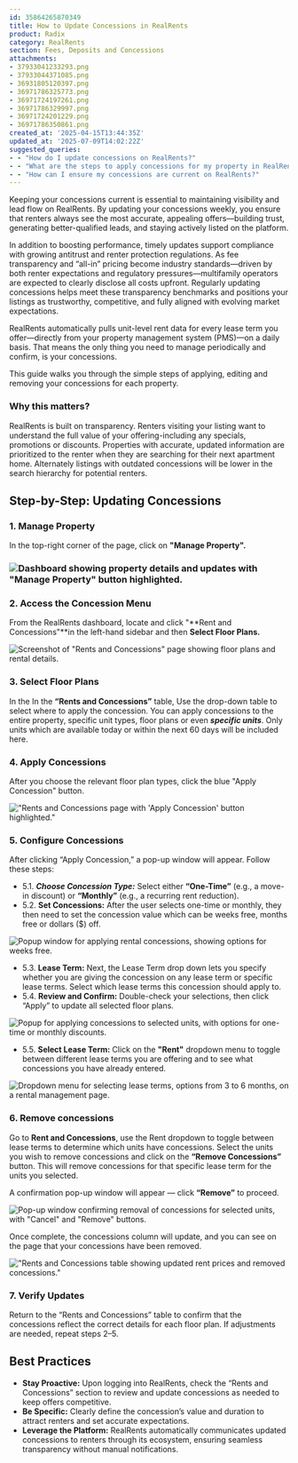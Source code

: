 ```yaml
---
id: 35864265870349
title: How to Update Concessions in RealRents
product: Radix
category: RealRents
section: Fees, Deposits and Concessions
attachments:
- 37933041233293.png
- 37933044371085.png
- 36931805120397.png
- 36971786325773.png
- 36971724197261.png
- 36971786329997.png
- 36971724201229.png
- 36971786350861.png
created_at: '2025-04-15T13:44:35Z'
updated_at: '2025-07-09T14:02:22Z'
suggested_queries:
- - "How do I update concessions on RealRents?"
- - "What are the steps to apply concessions for my property in RealRents?"
- - "How can I ensure my concessions are current on RealRents?"
---
```

Keeping your concessions current is essential to maintaining visibility and lead flow on RealRents. By updating your concessions weekly, you ensure that renters always see the most accurate, appealing offers—building trust, generating better-qualified leads, and staying actively listed on the platform.

In addition to boosting performance, timely updates support compliance with growing antitrust and renter protection regulations. As fee transparency and “all-in” pricing become industry standards—driven by both renter expectations and regulatory pressures—multifamily operators are expected to clearly disclose all costs upfront. Regularly updating concessions helps meet these transparency benchmarks and positions your listings as trustworthy, competitive, and fully aligned with evolving market expectations.

RealRents automatically pulls unit-level rent data for every lease term you offer—directly from your property management system (PMS)—on a daily basis. That means the only thing you need to manage periodically and confirm, is your concessions.

This guide walks you through the simple steps of applying, editing and removing your concessions for each property.

### Why this matters?

RealRents is built on transparency. Renters visiting your listing want to understand the full value of your offering-including any specials, promotions or discounts. Properties with accurate, updated information are prioritized to the renter when they are searching for their next apartment home. Alternately listings with outdated concessions will be lower in the search hierarchy for potential renters.

## Step-by-Step: Updating Concessions

### 1. Manage Property

In the top-right corner of the page, click on **"Manage Property".**

### ![Dashboard showing property details and updates with "Manage Property" button highlighted.](attachments/37933041233293.png)

### 2. Access the Concession Menu

From the RealRents dashboard, locate and click "**Rent and Concessions"**in the left-hand sidebar and then **Select Floor Plans.**

![Screenshot of "Rents and Concessions" page showing floor plans and rental details.](attachments/37933044371085.png)

### 3. Select Floor Plans

In the In the **“Rents and Concessions”** table, Use the drop-down table to select where to apply the concession. You can apply concessions to the entire property, specific unit types, floor plans or even ***specific units***. Only units which are available today or within the next 60 days will be included here.

### 4. Apply Concessions

After you choose the relevant floor plan types, click the blue "Apply Concession" button.

!["Rents and Concessions page with 'Apply Concession' button highlighted."](attachments/36931805120397.png)

### 5. Configure Concessions

After clicking “Apply Concession,” a pop-up window will appear. Follow these steps:

* 5.1. ***Choose Concession Type:*** Select either **“One-Time”** (e.g., a move-in discount) or **“Monthly”** (e.g., a recurring rent reduction).
* 5.2. **Set Concessions:** After the user selects one-time or monthly, they then need to set the concession value which can be weeks free, months free or dollars ($) off.

![Popup window for applying rental concessions, showing options for weeks free.](attachments/36971786325773.png)

* 5.3. **Lease Term:** Next, the Lease Term drop down lets you specify whether you are giving the concession on any lease term or specific lease terms. Select which lease terms this concession should apply to.
* 5.4. **Review and Confirm:** Double-check your selections, then click “Apply” to update all selected floor plans.

![Popup for applying concessions to selected units, with options for one-time or monthly discounts.](attachments/36971724197261.png)

* 5.5. **Select Lease Term:** Click on the **"Rent"** dropdown menu to toggle between different lease terms you are offering and to see what concessions you have already entered.

![Dropdown menu for selecting lease terms, options from 3 to 6 months, on a rental management page.](attachments/36971786329997.png)

### 6. Remove concessions

Go to **Rent and Concessions**, use the Rent dropdown to toggle between lease terms to determine which units have concessions. Select the units you wish to remove concessions and click on the **“Remove Concessions”** button. This will remove concessions for that specific lease term for the units you selected.

A confirmation pop-up window will appear — click **“Remove”** to proceed.

![Pop-up window confirming removal of concessions for selected units, with "Cancel" and "Remove" buttons.](attachments/36971724201229.png)

Once complete, the concessions column will update, and you can see on the page that your concessions have been removed.

!["Rents and Concessions table showing updated rent prices and removed concessions."](attachments/36971786350861.png)

### 7. Verify Updates

Return to the “Rents and Concessions” table to confirm that the concessions reflect the correct details for each floor plan. If adjustments are needed, repeat steps 2–5.

## **Best Practices**

* **Stay Proactive:** Upon logging into RealRents, check the “Rents and Concessions” section to review and update concessions as needed to keep offers competitive.
* **Be Specific:** Clearly define the concession’s value and duration to attract renters and set accurate expectations.
* **Leverage the Platform:** RealRents automatically communicates updated concessions to renters through its ecosystem, ensuring seamless transparency without manual notifications.